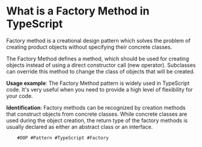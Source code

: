 # What is a Factory Method in TypeScript

Factory method is a creational design pattern which solves the problem
of creating product objects without specifying their concrete classes.

The Factory Method defines a method, which should be used for creating
objects instead of using a direct constructor call (new operator).
Subclasses can override this method to change the class of objects that
will be created.

**Usage example**: The Factory Method pattern is widely used in TypeScript
code. It's very useful when you need to provide a high level of
flexibility for your code.

**Identification**: Factory methods can be recognized by creation
methods that construct objects from concrete classes. While concrete
classes are used during the object creation, the return type of the
factory methods is usually declared as either an abstract class or an
interface.

        #OOP #Pattern #TypeScript #Factory 

